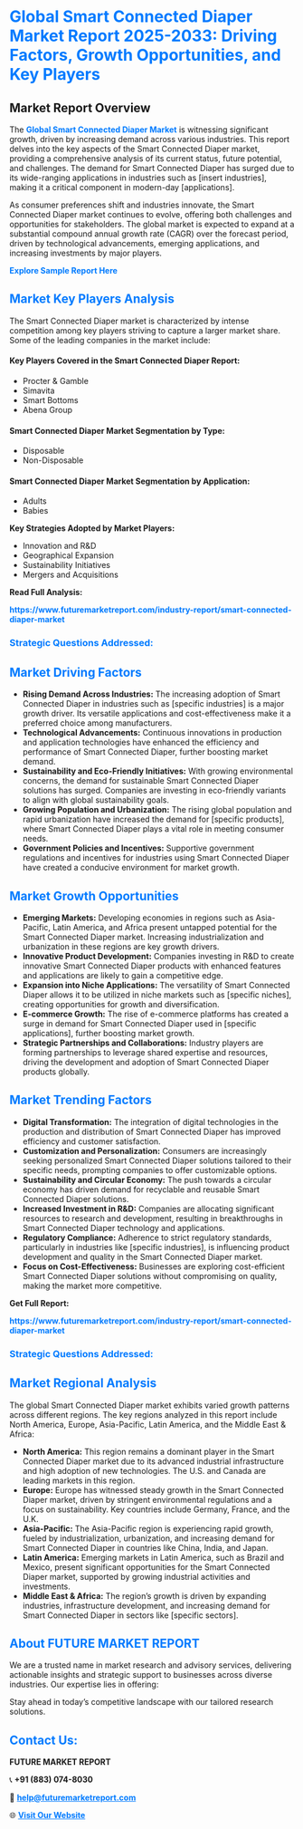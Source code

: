 <h1 style="color: #007BFF;">Global Smart Connected Diaper Market Report 2025-2033: Driving Factors, Growth Opportunities, and Key Players</h1>

<section id="overview">
<h2>Market Report Overview</h2>
<p>The <a href="https://www.futuremarketreport.com/industry-report/smart-connected-diaper-market" style="color: #007BFF; text-decoration: none;"><strong>Global Smart Connected Diaper Market</strong></a> is witnessing significant growth, driven by increasing demand across various industries. This report delves into the key aspects of the Smart Connected Diaper market, providing a comprehensive analysis of its current status, future potential, and challenges. The demand for Smart Connected Diaper has surged due to its wide-ranging applications in industries such as [insert industries], making it a critical component in modern-day [applications].</p>
<p>As consumer preferences shift and industries innovate, the Smart Connected Diaper market continues to evolve, offering both challenges and opportunities for stakeholders. The global market is expected to expand at a substantial compound annual growth rate (CAGR) over the forecast period, driven by technological advancements, emerging applications, and increasing investments by major players.</p>
</section>

<section id="overview">
<p><a href="https://www.futuremarketreport.com/request-sample/reportId=59127" style="color: #007BFF; text-decoration: none;"><strong>Explore Sample Report Here</strong></a></p>
</section>

<section id="key-players">
<h2 style="color: #007BFF;">Market Key Players Analysis</h2>
<p>The Smart Connected Diaper market is characterized by intense competition among key players striving to capture a larger market share. Some of the leading companies in the market include:</p>
<h4>Key Players Covered in the Smart Connected Diaper Report:</h4>
<ul><li>Procter &amp; Gamble</li><li>Simavita</li><li>Smart Bottoms</li><li>Abena Group</li></ul>
<h4>Smart Connected Diaper Market Segmentation by Type:</h4>
<ul><li>Disposable</li><li>Non-Disposable</li></ul>

<h4>Smart Connected Diaper Market Segmentation by Application:</h4>
<ul><li>Adults</li><li>Babies</li></ul>
<p><strong>Key Strategies Adopted by Market Players:</strong></p>
<ul>
<li>Innovation and R&D</li>
<li>Geographical Expansion</li>
<li>Sustainability Initiatives</li>
<li>Mergers and Acquisitions</li>
</ul>
</section>

<section>
<p><strong>Read Full Analysis: </strong></p><a href="https://www.futuremarketreport.com/industry-report/smart-connected-diaper-market" style="color: #007BFF; text-decoration: none;"><strong>https://www.futuremarketreport.com/industry-report/smart-connected-diaper-market</strong></a>
<h3 style="color: #007BFF;">Strategic Questions Addressed:</h3>
</section>

<section id="driving-factors">
<h2 style="color: #007BFF;">Market Driving Factors</h2>
<ul>
<li><strong>Rising Demand Across Industries:</strong> The increasing adoption of Smart Connected Diaper in industries such as [specific industries] is a major growth driver. Its versatile applications and cost-effectiveness make it a preferred choice among manufacturers.</li>
<li><strong>Technological Advancements:</strong> Continuous innovations in production and application technologies have enhanced the efficiency and performance of Smart Connected Diaper, further boosting market demand.</li>
<li><strong>Sustainability and Eco-Friendly Initiatives:</strong> With growing environmental concerns, the demand for sustainable Smart Connected Diaper solutions has surged. Companies are investing in eco-friendly variants to align with global sustainability goals.</li>
<li><strong>Growing Population and Urbanization:</strong> The rising global population and rapid urbanization have increased the demand for [specific products], where Smart Connected Diaper plays a vital role in meeting consumer needs.</li>
<li><strong>Government Policies and Incentives:</strong> Supportive government regulations and incentives for industries using Smart Connected Diaper have created a conducive environment for market growth.</li>
</ul>
</section>

<section id="growth-opportunities">
<h2 style="color: #007BFF;">Market Growth Opportunities</h2>
<ul>
<li><strong>Emerging Markets:</strong> Developing economies in regions such as Asia-Pacific, Latin America, and Africa present untapped potential for the Smart Connected Diaper market. Increasing industrialization and urbanization in these regions are key growth drivers.</li>
<li><strong>Innovative Product Development:</strong> Companies investing in R&D to create innovative Smart Connected Diaper products with enhanced features and applications are likely to gain a competitive edge.</li>
<li><strong>Expansion into Niche Applications:</strong> The versatility of Smart Connected Diaper allows it to be utilized in niche markets such as [specific niches], creating opportunities for growth and diversification.</li>
<li><strong>E-commerce Growth:</strong> The rise of e-commerce platforms has created a surge in demand for Smart Connected Diaper used in [specific applications], further boosting market growth.</li>
<li><strong>Strategic Partnerships and Collaborations:</strong> Industry players are forming partnerships to leverage shared expertise and resources, driving the development and adoption of Smart Connected Diaper products globally.</li>
</ul>
</section>

<section id="trending-factors">
<h2 style="color: #007BFF;">Market Trending Factors</h2>
<ul>
<li><strong>Digital Transformation:</strong> The integration of digital technologies in the production and distribution of Smart Connected Diaper has improved efficiency and customer satisfaction.</li>
<li><strong>Customization and Personalization:</strong> Consumers are increasingly seeking personalized Smart Connected Diaper solutions tailored to their specific needs, prompting companies to offer customizable options.</li>
<li><strong>Sustainability and Circular Economy:</strong> The push towards a circular economy has driven demand for recyclable and reusable Smart Connected Diaper solutions.</li>
<li><strong>Increased Investment in R&D:</strong> Companies are allocating significant resources to research and development, resulting in breakthroughs in Smart Connected Diaper technology and applications.</li>
<li><strong>Regulatory Compliance:</strong> Adherence to strict regulatory standards, particularly in industries like [specific industries], is influencing product development and quality in the Smart Connected Diaper market.</li>
<li><strong>Focus on Cost-Effectiveness:</strong> Businesses are exploring cost-efficient Smart Connected Diaper solutions without compromising on quality, making the market more competitive.</li>
</ul>
</section>

<section>
<p><strong>Get Full Report: </strong></p><a href="https://www.futuremarketreport.com/industry-report/smart-connected-diaper-market" style="color: #007BFF; text-decoration: none;"><strong>https://www.futuremarketreport.com/industry-report/smart-connected-diaper-market</strong></a>
<h3 style="color: #007BFF;">Strategic Questions Addressed:</h3>
</section>


<section id="regional-analysis">
<h2 style="color: #007BFF;">Market Regional Analysis</h2>
<p>The global Smart Connected Diaper market exhibits varied growth patterns across different regions. The key regions analyzed in this report include North America, Europe, Asia-Pacific, Latin America, and the Middle East & Africa:</p>
<ul>
<li><strong>North America:</strong> This region remains a dominant player in the Smart Connected Diaper market due to its advanced industrial infrastructure and high adoption of new technologies. The U.S. and Canada are leading markets in this region.</li>
<li><strong>Europe:</strong> Europe has witnessed steady growth in the Smart Connected Diaper market, driven by stringent environmental regulations and a focus on sustainability. Key countries include Germany, France, and the U.K.</li>
<li><strong>Asia-Pacific:</strong> The Asia-Pacific region is experiencing rapid growth, fueled by industrialization, urbanization, and increasing demand for Smart Connected Diaper in countries like China, India, and Japan.</li>
<li><strong>Latin America:</strong> Emerging markets in Latin America, such as Brazil and Mexico, present significant opportunities for the Smart Connected Diaper market, supported by growing industrial activities and investments.</li>
<li><strong>Middle East & Africa:</strong> The region’s growth is driven by expanding industries, infrastructure development, and increasing demand for Smart Connected Diaper in sectors like [specific sectors].</li>
</ul>
</section>

<footer>
<h2 style="color: #007BFF;">About FUTURE MARKET REPORT</h2>
<p>We are a trusted name in market research and advisory services, delivering actionable insights and strategic support to businesses across diverse industries. Our expertise lies in offering:</p>

<p>Stay ahead in today’s competitive landscape with our tailored research solutions.</p>

<h2 style="color: #007BFF;">Contact Us:</h2>
<p><strong>FUTURE MARKET REPORT</strong></p>
<p>📞 <strong>+91 (883) 074-8030</strong></p>
<p>📧 <strong><a href="mailto:help@futuremarketreport.com" style="color: #007BFF;">help@futuremarketreport.com</a></strong></p>
<p>🌐 <strong><a href="https://www.futuremarketreport.com/" style="color: #007BFF;">Visit Our Website</a></strong></p>
</footer>
